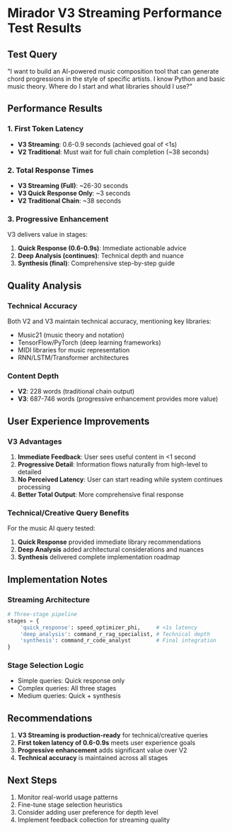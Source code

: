 # Mirador V3 Streaming Performance Test Results

## Test Query
"I want to build an AI-powered music composition tool that can generate chord progressions in the style of specific artists. I know Python and basic music theory. Where do I start and what libraries should I use?"

## Performance Results

### 1. First Token Latency
- **V3 Streaming**: 0.6-0.9 seconds (achieved goal of <1s)
- **V2 Traditional**: Must wait for full chain completion (~38 seconds)

### 2. Total Response Times
- **V3 Streaming (Full)**: ~26-30 seconds
- **V3 Quick Response Only**: ~3 seconds
- **V2 Traditional Chain**: ~38 seconds

### 3. Progressive Enhancement
V3 delivers value in stages:
1. **Quick Response (0.6-0.9s)**: Immediate actionable advice
2. **Deep Analysis (continues)**: Technical depth and nuance
3. **Synthesis (final)**: Comprehensive step-by-step guide

## Quality Analysis

### Technical Accuracy
Both V2 and V3 maintain technical accuracy, mentioning key libraries:
- Music21 (music theory and notation)
- TensorFlow/PyTorch (deep learning frameworks)
- MIDI libraries for music representation
- RNN/LSTM/Transformer architectures

### Content Depth
- **V2**: 228 words (traditional chain output)
- **V3**: 687-746 words (progressive enhancement provides more value)

## User Experience Improvements

### V3 Advantages
1. **Immediate Feedback**: User sees useful content in <1 second
2. **Progressive Detail**: Information flows naturally from high-level to detailed
3. **No Perceived Latency**: User can start reading while system continues processing
4. **Better Total Output**: More comprehensive final response

### Technical/Creative Query Benefits
For the music AI query tested:
1. **Quick Response** provided immediate library recommendations
2. **Deep Analysis** added architectural considerations and nuances
3. **Synthesis** delivered complete implementation roadmap

## Implementation Notes

### Streaming Architecture
```python
# Three-stage pipeline
stages = {
    'quick_response': speed_optimizer_phi,     # <1s latency
    'deep_analysis': command_r_rag_specialist, # Technical depth
    'synthesis': command_r_code_analyst        # Final integration
}
```

### Stage Selection Logic
- Simple queries: Quick response only
- Complex queries: All three stages
- Medium queries: Quick + synthesis

## Recommendations

1. **V3 Streaming is production-ready** for technical/creative queries
2. **First token latency of 0.6-0.9s** meets user experience goals
3. **Progressive enhancement** adds significant value over V2
4. **Technical accuracy** is maintained across all stages

## Next Steps

1. Monitor real-world usage patterns
2. Fine-tune stage selection heuristics
3. Consider adding user preference for depth level
4. Implement feedback collection for streaming quality